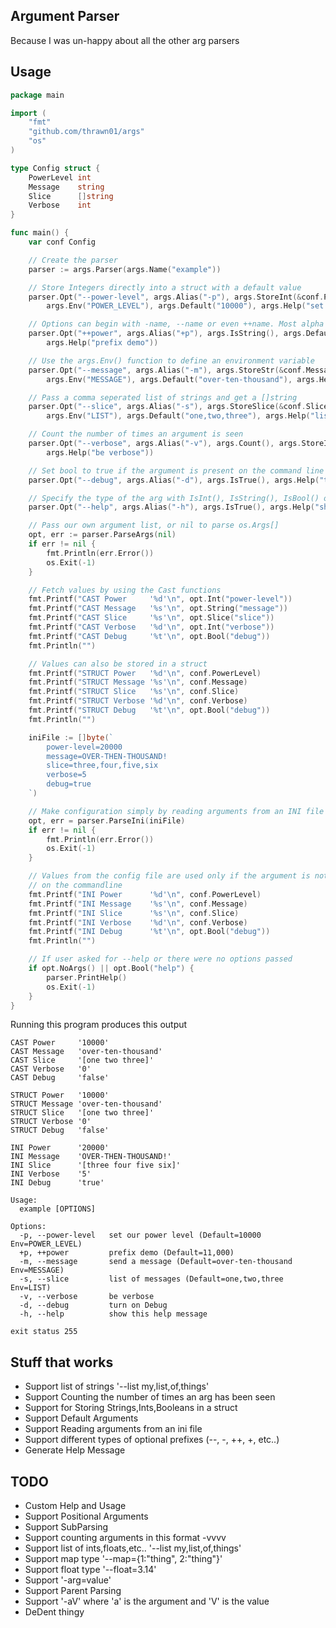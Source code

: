 ## Argument Parser
Because I was un-happy about all the other arg parsers

## Usage
```go
package main

import (
	"fmt"
	"github.com/thrawn01/args"
	"os"
)

type Config struct {
	PowerLevel int
	Message    string
	Slice      []string
	Verbose    int
}

func main() {
	var conf Config

	// Create the parser
	parser := args.Parser(args.Name("example"))

	// Store Integers directly into a struct with a default value
	parser.Opt("--power-level", args.Alias("-p"), args.StoreInt(&conf.PowerLevel),
		args.Env("POWER_LEVEL"), args.Default("10000"), args.Help("set our power level"))

	// Options can begin with -name, --name or even ++name. Most alpha non word character are supported
	parser.Opt("++power", args.Alias("+p"), args.IsString(), args.Default("11,000"),
		args.Help("prefix demo"))

	// Use the args.Env() function to define an environment variable
	parser.Opt("--message", args.Alias("-m"), args.StoreStr(&conf.Message),
		args.Env("MESSAGE"), args.Default("over-ten-thousand"), args.Help("send a message"))

	// Pass a comma seperated list of strings and get a []string
	parser.Opt("--slice", args.Alias("-s"), args.StoreSlice(&conf.Slice),
		args.Env("LIST"), args.Default("one,two,three"), args.Help("list of messages"))

	// Count the number of times an argument is seen
	parser.Opt("--verbose", args.Alias("-v"), args.Count(), args.StoreInt(&conf.Verbose),
		args.Help("be verbose"))

	// Set bool to true if the argument is present on the command line
	parser.Opt("--debug", args.Alias("-d"), args.IsTrue(), args.Help("turn on Debug"))

	// Specify the type of the arg with IsInt(), IsString(), IsBool() or IsTrue()
	parser.Opt("--help", args.Alias("-h"), args.IsTrue(), args.Help("show this help message"))

	// Pass our own argument list, or nil to parse os.Args[]
	opt, err := parser.ParseArgs(nil)
	if err != nil {
		fmt.Println(err.Error())
		os.Exit(-1)
	}

	// Fetch values by using the Cast functions
	fmt.Printf("CAST Power     '%d'\n", opt.Int("power-level"))
	fmt.Printf("CAST Message   '%s'\n", opt.String("message"))
	fmt.Printf("CAST Slice     '%s'\n", opt.Slice("slice"))
	fmt.Printf("CAST Verbose   '%d'\n", opt.Int("verbose"))
	fmt.Printf("CAST Debug     '%t'\n", opt.Bool("debug"))
	fmt.Println("")

	// Values can also be stored in a struct
	fmt.Printf("STRUCT Power   '%d'\n", conf.PowerLevel)
	fmt.Printf("STRUCT Message '%s'\n", conf.Message)
	fmt.Printf("STRUCT Slice   '%s'\n", conf.Slice)
	fmt.Printf("STRUCT Verbose '%d'\n", conf.Verbose)
	fmt.Printf("STRUCT Debug   '%t'\n", opt.Bool("debug"))
	fmt.Println("")

	iniFile := []byte(`
		power-level=20000
		message=OVER-THEN-THOUSAND!
		slice=three,four,five,six
		verbose=5
		debug=true
    `)

	// Make configuration simply by reading arguments from an INI file
	opt, err = parser.ParseIni(iniFile)
	if err != nil {
		fmt.Println(err.Error())
		os.Exit(-1)
	}

	// Values from the config file are used only if the argument is not present
	// on the commandline
	fmt.Printf("INI Power      '%d'\n", conf.PowerLevel)
	fmt.Printf("INI Message    '%s'\n", conf.Message)
	fmt.Printf("INI Slice      '%s'\n", conf.Slice)
	fmt.Printf("INI Verbose    '%d'\n", conf.Verbose)
	fmt.Printf("INI Debug      '%t'\n", opt.Bool("debug"))
	fmt.Println("")

	// If user asked for --help or there were no options passed
	if opt.NoArgs() || opt.Bool("help") {
		parser.PrintHelp()
		os.Exit(-1)
	}
}
```

Running this program produces this output

```
CAST Power     '10000'
CAST Message   'over-ten-thousand'
CAST Slice     '[one two three]'
CAST Verbose   '0'
CAST Debug     'false'

STRUCT Power   '10000'
STRUCT Message 'over-ten-thousand'
STRUCT Slice   '[one two three]'
STRUCT Verbose '0'
STRUCT Debug   'false'

INI Power      '20000'
INI Message    'OVER-THEN-THOUSAND!'
INI Slice      '[three four five six]'
INI Verbose    '5'
INI Debug      'true'

Usage:
  example [OPTIONS]

Options:
  -p, --power-level   set our power level (Default=10000 Env=POWER_LEVEL)
  +p, ++power         prefix demo (Default=11,000)
  -m, --message       send a message (Default=over-ten-thousand Env=MESSAGE)
  -s, --slice         list of messages (Default=one,two,three Env=LIST)
  -v, --verbose       be verbose
  -d, --debug         turn on Debug
  -h, --help          show this help message

exit status 255
```

## Stuff that works
* Support list of strings '--list my,list,of,things'
* Support Counting the number of times an arg has been seen
* Support for Storing Strings,Ints,Booleans in a struct
* Support Default Arguments
* Support Reading arguments from an ini file
* Support different types of optional prefixes (--, -, ++, +, etc..)
* Generate Help Message

## TODO
* Custom Help and Usage
* Support Positional Arguments
* Support SubParsing
* Support counting arguments in this format -vvvv
* Support list of ints,floats,etc.. '--list my,list,of,things'
* Support map type '--map={1:"thing", 2:"thing"}'
* Support float type '--float=3.14'
* Support '-arg=value'
* Support Parent Parsing
* Support '-aV' where 'a' is the argument and 'V' is the value
* DeDent thingy


